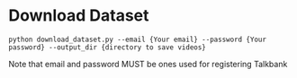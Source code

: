 # Download Dataset

```
python download_dataset.py --email {Your email} --password {Your password} --output_dir {directory to save videos}
```

Note that email and password MUST be ones used for registering Talkbank
